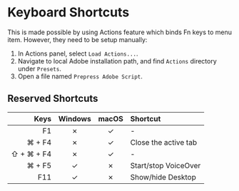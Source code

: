 # Keyboard Shortcuts

This is made possible by using Actions feature which binds Fn keys to menu item.
However, they need to be setup manually:
1. In Actions panel, select `Load Actions...`.
2. Navigate to local Adobe installation path, and find `Actions` directory under `Presets`.
3. Open a file named `Prepress Adobe Script`.

## Reserved Shortcuts

| Keys | Windows | macOS | Shortcut |
| ---: | :---: | :---: | :--- |
| F1 | ✗ | ✓ | - |
| ⌘ + F4 | ✗ | ✓ | Close the active tab |
| ⇧ + ⌘ + F4 | ✗ | ✓ | - |
| ⌘ + F5 | ✓ | ✗ | Start/stop VoiceOver |
| F11 | ✓ | ✗ | Show/hide Desktop |

